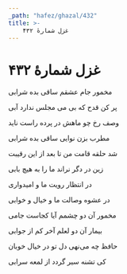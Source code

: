 ```yaml
---
_path: "hafez/ghazal/432"
title: >-
    غزل شمارهٔ ۴۳۲
---
```

# غزل شمارهٔ ۴۳۲

<div class="b" id="bn1"><div class="m1"><p>مخمور جام عشقم ساقی بده شرابی</p></div>
<div class="m2"><p>پر کن قدح که بی می مجلس ندارد آبی</p></div></div>
<div class="b" id="bn2"><div class="m1"><p>وصف رخ چو ماهش در پرده راست ناید</p></div>
<div class="m2"><p>مطرب بزن نوایی ساقی بده شرابی</p></div></div>
<div class="b" id="bn3"><div class="m1"><p>شد حلقه قامت من تا بعد از این رقیبت</p></div>
<div class="m2"><p>زین در دگر نراند ما را به هیچ بابی</p></div></div>
<div class="b" id="bn4"><div class="m1"><p>در انتظار رویت ما و امیدواری</p></div>
<div class="m2"><p>در عشوه وصالت ما و خیال و خوابی</p></div></div>
<div class="b" id="bn5"><div class="m1"><p>مخمور آن دو چشمم آیا کجاست جامی</p></div>
<div class="m2"><p>بیمار آن دو لعلم آخر کم از جوابی</p></div></div>
<div class="b" id="bn6"><div class="m1"><p>حافظ چه می‌نهی دل تو در خیال خوبان</p></div>
<div class="m2"><p>کی تشنه سیر گردد از لمعه سرابی</p></div></div>

